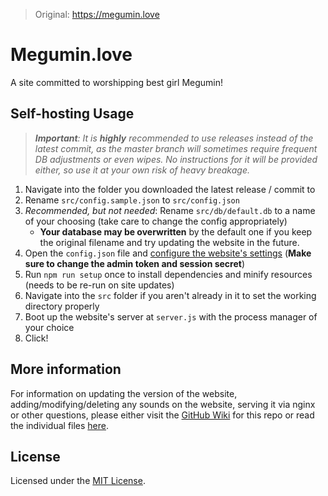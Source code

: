 >Original: https://megumin.love

# Megumin.love

A site committed to worshipping best girl Megumin!

## Self-hosting Usage

>_**Important**: It is _**highly**_ recommended to use releases instead of the latest commit, as the master branch will sometimes require frequent DB adjustments or even wipes. No instructions for it will be provided either, so use it at your own risk of heavy breakage._

1. Navigate into the folder you downloaded the latest release / commit to
2. Rename `src/config.sample.json` to `src/config.json`
3. *Recommended, but not needed*: Rename `src/db/default.db` to a name of your choosing (take care to change the config appropriately)
   * **Your database may be overwritten** by the default one if you keep the original filename and try updating the website in the future.
4. Open the `config.json` file and [configure the website's settings](https://github.com/robflop/megumin.love/wiki/Configuration) (**Make sure to change the admin token and session secret**)
5. Run `npm run setup` once to install dependencies and minify resources (needs to be re-run on site updates)
6. Navigate into the `src` folder if you aren't already in it to set the working directory properly
7. Boot up the website's server at `server.js` with the process manager of your choice
8. Click!

## More information

For information on updating the version of the website, adding/modifying/deleting any sounds on the website, serving it via nginx or other questions, please either visit the [GitHub Wiki](https://github.com/robflop/megumin.love/wiki) for this repo or read the individual files [here](https://github.com/robflop/megumin.love/tree/master/docs).

## License

Licensed under the [MIT License](LICENSE.md).
